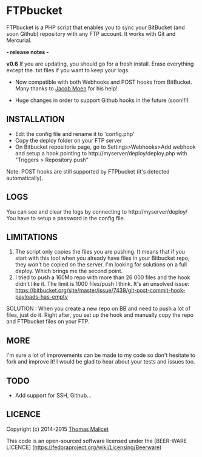 FTPbucket
=========

FTPbucket is a PHP script that enables you to sync your BitBucket (and soon Github) repository with any FTP account.
It works with Git and Mercurial.

**- release notes -**
		
**v0.6**
If you are updating, you should go for a fresh install. Erase everything except the .txt files if you want to keep your logs.

- Now compatible with both Webhooks and POST hooks from BitBucket. Many thanks to [Jacob Moen](https://github.com/jacmoe) for his help!

- Huge changes in order to support Github hooks in the future (soon!!!)

INSTALLATION
------------

- Edit the config file and rename it to 'config.php'
- Copy the deploy folder on your FTP server
- On Bitbucket repositorie page, go to Settings>Webhooks>Add webhook and setup a hook pointing to http://myserver/deploy/deploy.php with "Triggers > Repository push"

Note: POST hooks are still supported by FTPbucket (it's detected automatically).
 
LOGS
-----
You can see and clear the logs by connecting to http://myserver/deploy/ 
You have to setup a password in the config file.

LIMITATIONS
-----------

1. The script only copies the files you are pushing. It means that if you start with this tool when you already have files in your Bitbucket repo, they won't be copied on the server. I'm looking for solutions on a full deploy. Which brings me the second point.
2. I tried to push a 160Mo repo with more than 26 000 files and the hook didn't like it. The limit is 1000 files/push I think. It's an unsolved issue: https://bitbucket.org/site/master/issue/7439/git-post-commit-hook-payloads-has-empty

SOLUTION : When you create a new repo on BB and need to push a lot of files, just do it. Right after, you set up the hook and manually copy the repo and FTPbucket files on your FTP.

MORE
----

I'm sure a lot of improvements can be made to my code so don't hesitate to fork and improve it! I would be glad to hear about your tests and issues too.

TODO
----

- Add support for SSH, Github...

LICENCE
-------
Copyright (c) 2014-2015 [Thomas Malicet](http://www.thomasmalicet.com/)

This code is an open-sourced software licensed under the [BEER-WARE LICENCE] (https://fedoraproject.org/wiki/Licensing/Beerware)